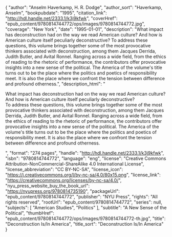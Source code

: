 {
  "author": "Anselm Haverkamp, H. R. Dodge",
  "author_sort": "Haverkamp, Anselm",
  "bookpubdate": "1995",
  "citation_link": "http://hdl.handle.net/2333.1/k3j9kfwk",
  "coverHref": "epub_content/9780814744772/ops/images/9780814744772.jpg",
  "coverage": "New York",
  "date": "1995-01-01",
  "description": "What impact has deconstruction had on the way we read American culture?  And how is American culture itself peculiarly deconstructive? To address these questions, this volume brings together some of the most provocative thinkers associated with deconstruction, among them Jacques Derrida, Judith Butler, and Avital Ronnel.  Ranging across a wide field, from the ethics of reading to the rhetoric of performance, the contributors offer provocative insights into a new sense of the political.  The America of the volume's title turns out to be the place where the politics and poetics of responsibility meet.  It is also the place where we confront the tension between difference and profound otherness.",
  "description_html": "<p>What impact has deconstruction had on the way we read American culture?  And how is American culture itself peculiarly deconstructive?<br> To address these questions, this volume brings together some of the most provocative thinkers associated with deconstruction, among them Jacques Derrida, Judith Butler, and Avital Ronnel.  Ranging across a wide field, from the ethics of reading to the rhetoric of performance, the contributors offer provocative insights into a new sense of the political.  The America of the volume's title turns out to be the place where the politics and poetics of responsibility meet.  It is also the place where we confront the tension between difference and profound otherness.</p>",
  "format": "274 pages",
  "handle": "http://hdl.handle.net/2333.1/k3j9kfwk",
  "isbn": "9780814744772",
  "language": "eng",
  "license": "Creative Commons Attribution-NonCommercial-ShareAlike 4.0 International License",
  "license_abbreviation": "CC BY-NC-SA",
  "license_icon": "https://i.creativecommons.org/l/by-nc-sa/4.0/80x15.png",
  "license_link": "https://creativecommons.org/licenses/by-nc-sa/4.0/",
  "nyu_press_website_buy_the_book_url": "https://nyupress.org/9780814735190",
  "packageUrl": "epub_content/9780814744772",
  "publisher": "NYU Press",
  "rights": "All rights reserved",
  "rootUrl": "epub_content/9780814744772",
  "series": null,
  "subjects": [
    "American Studies",
    "Politics"
  ],
  "subtitle": "A New Sense of the Political",
  "thumbHref": "epub_content/9780814744772/ops/images/9780814744772-th.jpg",
  "title": "Deconstruction Is/In America",
  "title_sort": "Deconstruction Is/In America"
}
